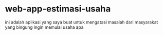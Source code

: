 # web-app-estimasi-usaha
ini adalah aplikasi yang saya buat untuk mengatasi masalah dari masyarakat yang bingung ingin memulai usaha apa
